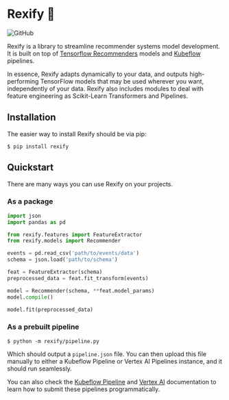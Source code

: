 # Rexify :t-rex:

![GitHub](https://img.shields.io/github/license/joseprsm/rexify)

Rexify is a library to streamline recommender systems model development. It is built on
top of [Tensorflow Recommenders](https://github.com/tensorflow/recommenders) models and 
[Kubeflow](https://github.com/kubeflow/pipelines) pipelines.

In essence, Rexify adapts dynamically to your data, and outputs high-performing TensorFlow
models that may be used wherever you want, independently of your data. Rexify also includes modules to deal with feature engineering as Scikit-Learn Transformers 
and Pipelines.  


## Installation

The easier way to install Rexify should be via pip:

```shell
$ pip install rexify
```

## Quickstart

There are many ways you can use Rexify on your projects.

### As a package

````python
import json
import pandas as pd

from rexify.features import FeatureExtractor 
from rexify.models import Recommender

events = pd.read_csv('path/to/events/data')
schema = json.load('path/to/schema')

feat = FeatureExtractor(schema)
preprocessed_data = feat.fit_transform(events)

model = Recommender(schema, **feat.model_params)
model.compile()

model.fit(preprocessed_data)
````

### As a prebuilt pipeline

```shell
$ python -m rexify/pipeline.py
```

Which should output a `pipeline.json` file. You can then upload this file manually to 
either a Kubeflow Pipeline or Vertex AI Pipelines instance, and it should run seamlessly. 

You can also check the [Kubeflow Pipeline]() and [Vertex AI]() documentation to learn how to 
submit these pipelines programmatically.  